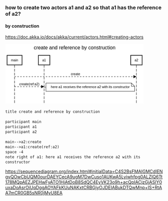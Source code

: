 ### how to create two actors a1 and a2 so that a1 has the reference of a2?

#### by construction

https://doc.akka.io/docs/akka/current/actors.html#creating-actors

![](img1.png)

```
title create and reference by construction

participant main
participant a1
participant a2

main-->a2:create
main-->a1:create(ref:a2)
space -4
note right of a1: here a1 receives the reference a2 with its constructor
```

https://sequencediagram.org/index.html#initialData=C4S2BsFMAIGMCdIENgyQOwCbUQM0ourDAEYCecA9ugM7DwCuso1AUKwA5Lyiwhfpg0ALZIQ6Tt178MQpAEZJPEHwFyATO1HiAtDoB8SdQC4EyVK23o9h+acQpIACjzGjASlY0uxaDoAsrOiUqDggAOYAFkKUuNAKxtCRBGjyOJDEIABukDTQwMnp+IS+RtAA7mCR0GB5sNR0jMyU8EA
